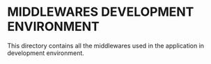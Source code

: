 # MIDDLEWARES DEVELOPMENT ENVIRONMENT

This directory contains all the middlewares used in the application in development environment.
